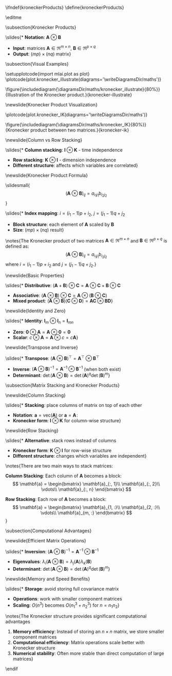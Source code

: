 \ifndef{kroneckerProducts}
\define{kroneckerProducts}

\editme

\subsection{Kronecker Products}

\slides{* **Notation**: $\mathbf{A} \otimes \mathbf{B}$
* **Input**: matrices $\mathbf{A} \in \Re^{m \times n}$, $\mathbf{B} \in \Re^{p \times q}$
* **Output**: $(mp) \times (nq)$ matrix}

\subsection{Visual Examples}

\setupplotcode{import mlai.plot as plot}
\plotcode{plot.kronecker_illustrate(diagrams='\writeDiagramsDir/maths')}

\figure{\includediagram{\diagramsDir/maths/kronecker_illustrate}{80%}}{Illustration of the Kronecker product.}{kronecker-illustrate}

\newslide{Kronecker Product Visualization}

\plotcode{plot.kronecker_IK(diagrams='\writeDiagramsDir/maths')}

\figure{\includediagram{\diagramsDir/maths/kronecker_IK}{80%}}{Kronecker product between two matrices.}{kronecker-ik}

\newslide{Column vs Row Stacking}

\slides{* **Column stacking**: $\mathbf{I} \otimes \mathbf{K}$ - time independence
* **Row stacking**: $\mathbf{K} \otimes \mathbf{I}$ - dimension independence  
* **Different structure**: affects which variables are correlated}

\newslide{Kronecker Product Formula}

\slidesmall{$$(\mathbf{A} \otimes \mathbf{B})_{ij} = a_{i_1 j_1} b_{i_2 j_2}$$}

\slides{* **Index mapping**: $i = (i_1-1)p + i_2$, $j = (j_1-1)q + j_2$
* **Block structure**: each element of $\mathbf{A}$ scaled by $\mathbf{B}$
* **Size**: $(mp) \times (nq)$ result}

\notes{The Kronecker product of two matrices $\mathbf{A} \in \Re^{m \times n}$ and $\mathbf{B} \in \Re^{p \times q}$ is defined as:
$$
(\mathbf{A} \otimes \mathbf{B})_{ij} = a_{i_1 j_1} b_{i_2 j_2}
$$
where $i = (i_1-1)p + i_2$ and $j = (j_1-1)q + j_2$.}

\newslide{Basic Properties}

\slides{* **Distributive**: $(\mathbf{A} + \mathbf{B}) \otimes \mathbf{C} = \mathbf{A} \otimes \mathbf{C} + \mathbf{B} \otimes \mathbf{C}$
* **Associative**: $(\mathbf{A} \otimes \mathbf{B}) \otimes \mathbf{C} = \mathbf{A} \otimes (\mathbf{B} \otimes \mathbf{C})$
* **Mixed product**: $(\mathbf{A} \otimes \mathbf{B})(\mathbf{C} \otimes \mathbf{D}) = \mathbf{A}\mathbf{C} \otimes \mathbf{B}\mathbf{D}$}

\newslide{Identity and Zero}

\slides{* **Identity**: $\mathbf{I}_m \otimes \mathbf{I}_n = \mathbf{I}_{mn}$
* **Zero**: $\mathbf{0} \otimes \mathbf{A} = \mathbf{A} \otimes \mathbf{0} = \mathbf{0}$
* **Scalar**: $c \otimes \mathbf{A} = \mathbf{A} \otimes c = c\mathbf{A}$}

\newslide{Transpose and Inverse}

\slides{* **Transpose**: $(\mathbf{A} \otimes \mathbf{B})^\top = \mathbf{A}^\top \otimes \mathbf{B}^\top$
* **Inverse**: $(\mathbf{A} \otimes \mathbf{B})^{-1} = \mathbf{A}^{-1} \otimes \mathbf{B}^{-1}$ (when both exist)
* **Determinant**: $\det(\mathbf{A} \otimes \mathbf{B}) = \det(\mathbf{A})^q \det(\mathbf{B})^m$}

\subsection{Matrix Stacking and Kronecker Products}

\newslide{Column Stacking}

\slides{* **Stacking**: place columns of matrix on top of each other
* **Notation**: $\mathbf{a} = \text{vec}(\mathbf{A})$ or $\mathbf{a} = \mathbf{A}\!:$
* **Kronecker form**: $\mathbf{I} \otimes \mathbf{K}$ for column-wise structure}

\newslide{Row Stacking}

\slides{* **Alternative**: stack rows instead of columns
* **Kronecker form**: $\mathbf{K} \otimes \mathbf{I}$ for row-wise structure
* **Different structure**: changes which variables are independent}

\notes{There are two main ways to stack matrices:

**Column Stacking**: Each column of $\mathbf{A}$ becomes a block:
$$
\mathbf{a} = \begin{bmatrix}
\mathbf{a}_{:, 1}\\
\mathbf{a}_{:, 2}\\
\vdots\\
\mathbf{a}_{:, n}
\end{bmatrix}
$$

**Row Stacking**: Each row of $\mathbf{A}$ becomes a block:
$$
\mathbf{a} = \begin{bmatrix}
\mathbf{a}_{1, :}\\
\mathbf{a}_{2, :}\\
\vdots\\
\mathbf{a}_{m, :}
\end{bmatrix}
$$}


\subsection{Computational Advantages}

\newslide{Efficient Matrix Operations}

\slides{* **Inversion**: $(\mathbf{A} \otimes \mathbf{B})^{-1} = \mathbf{A}^{-1} \otimes \mathbf{B}^{-1}$
* **Eigenvalues**: $\lambda_i(\mathbf{A} \otimes \mathbf{B}) = \lambda_j(\mathbf{A}) \lambda_k(\mathbf{B})$
* **Determinant**: $\det(\mathbf{A} \otimes \mathbf{B}) = \det(\mathbf{A})^q \det(\mathbf{B})^m$}

\newslide{Memory and Speed Benefits}

\slides{* **Storage**: avoid storing full covariance matrix
* **Operations**: work with smaller component matrices
* **Scaling**: $O(n^3)$ becomes $O(n_1^3 + n_2^3)$ for $n = n_1 n_2$}

\notes{The Kronecker structure provides significant computational advantages

1. **Memory efficiency**: Instead of storing an $n \times n$ matrix, we store smaller component matrices
2. **Computational efficiency**: Matrix operations scale better with Kronecker structure
3. **Numerical stability**: Often more stable than direct computation of large matrices}


\endif

